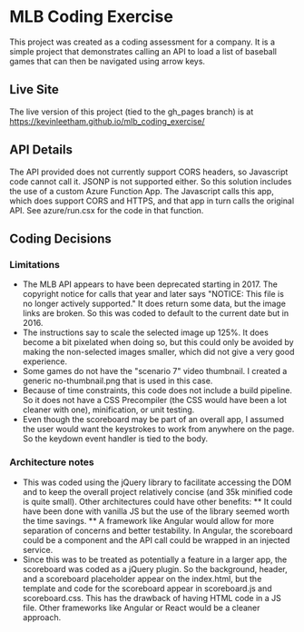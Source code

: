 # MLB Coding Exercise

This project was created as a coding assessment for a company. It is a simple project that demonstrates calling an API to load a list of baseball games that can then be navigated using arrow keys.

## Live Site

The live version of this project (tied to the gh_pages branch) is at https://kevinleetham.github.io/mlb_coding_exercise/

## API Details

The API provided does not currently support CORS headers, so Javascript code cannot call it. JSONP is not supported either. So this solution includes the use of a custom Azure Function App. The Javascript calls this app, which does support CORS and HTTPS, and that app in turn calls the original API. See azure/run.csx for the code in that function.

## Coding Decisions
### Limitations
* The MLB API appears to have been deprecated starting in 2017. The copyright notice for calls that year and later says "NOTICE: This file is no longer actively supported." It does return some data, but the image links are broken. So this was coded to default to the current date but in 2016.
* The instructions say to scale the selected image up 125%. It does become a bit pixelated when doing so, but this could only be avoided by making the non-selected images smaller, which did not give a very good experience.
* Some games do not have the "scenario 7" video thumbnail. I created a generic no-thumbnail.png that is used in this case.
* Because of time constraints, this code does not include a build pipeline. So it does not have a CSS Precompiler (the CSS would have been a lot cleaner with one), minification, or unit testing.
* Even though the scoreboard may be part of an overall app, I assumed the user would want the keystrokes to work from anywhere on the page. So the keydown event handler is tied to the body. 

### Architecture notes
* This was coded using the jQuery library to facilitate accessing the DOM and to keep the overall project relatively concise (and 35k minified code is quite small). Other architectures could have other benefits:
** It could have been done with vanilla JS but the use of the library seemed worth the time savings.
** A framework like Angular would allow for more separation of concerns and better testability. In Angular, the scoreboard could be a component and the API call could be wrapped in an injected service.
* Since this was to be treated as potentially a feature in a larger app, the scoreboard was coded as a jQuery plugin. So the background, header, and a scoreboard placeholder appear on the index.html, but the template and code for the scoreboard appear in scoreboard.js and scoreboard.css. This has the drawback of having HTML code in a JS file. Other frameworks like Angular or React would be a cleaner approach.

